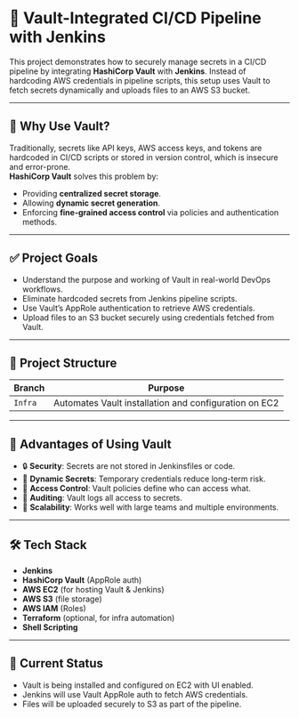 # 🔐 Vault-Integrated CI/CD Pipeline with Jenkins

This project demonstrates how to securely manage secrets in a CI/CD pipeline by integrating **HashiCorp Vault** with **Jenkins**. Instead of hardcoding AWS credentials in pipeline scripts, this setup uses Vault to fetch secrets dynamically and uploads files to an AWS S3 bucket.

---

## 📌 Why Use Vault?

Traditionally, secrets like API keys, AWS access keys, and tokens are hardcoded in CI/CD scripts or stored in version control, which is insecure and error-prone.  
**HashiCorp Vault** solves this problem by:

- Providing **centralized secret storage**.
- Allowing **dynamic secret generation**.
- Enforcing **fine-grained access control** via policies and authentication methods.

---

## ✅ Project Goals

- Understand the purpose and working of Vault in real-world DevOps workflows.
- Eliminate hardcoded secrets from Jenkins pipeline scripts.
- Use Vault’s AppRole authentication to retrieve AWS credentials.
- Upload files to an S3 bucket securely using credentials fetched from Vault.

---

## 🧱 Project Structure

| Branch             | Purpose                                              |
|--------------------|------------------------------------------------------|
| `Infra`            | Automates Vault installation and configuration on EC2 |

---

## 🧠 Advantages of Using Vault

- 🔒 **Security**: Secrets are not stored in Jenkinsfiles or code.
- 🔁 **Dynamic Secrets**: Temporary credentials reduce long-term risk.
- 👤 **Access Control**: Vault policies define who can access what.
- 📜 **Auditing**: Vault logs all access to secrets.
- 🔄 **Scalability**: Works well with large teams and multiple environments.

---

## 🛠️ Tech Stack

- **Jenkins**
- **HashiCorp Vault** (AppRole auth)
- **AWS EC2** (for hosting Vault & Jenkins)
- **AWS S3** (file storage)
- **AWS IAM** (Roles)
- **Terraform** (optional, for infra automation)
- **Shell Scripting**

---

## 🚧 Current Status

- Vault is being installed and configured on EC2 with UI enabled.
- Jenkins will use Vault AppRole auth to fetch AWS credentials.
- Files will be uploaded securely to S3 as part of the pipeline.
